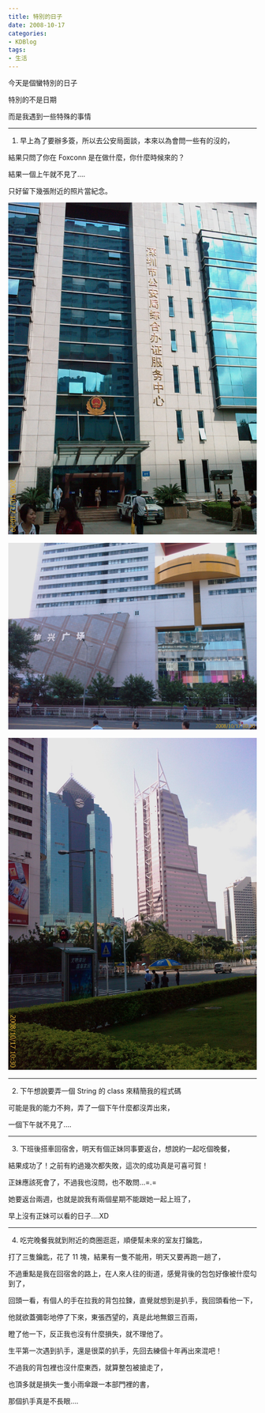 ```yaml
---
title: 特別的日子
date: 2008-10-17
categories:
- KDBlog
tags:
- 生活
---
```

今天是個蠻特別的日子

特別的不是日期

而是我遇到一些特殊的事情

---

1. 早上為了要辦多簽，所以去公安局面談，本來以為會問一些有的沒的，

結果只問了你在 Foxconn 是在做什麼，你什麼時候來的？

結果一個上午就不見了....

只好留下幾張附近的照片當紀念。

![](IMAG0087.jpg)

![](IMAG0088.jpg)

![](IMAG0089.jpg)

---

2. 下午想說要弄一個 String 的 class 來精簡我的程式碼

可能是我的能力不夠，弄了一個下午什麼都沒弄出來，

一個下午就不見了....

---

3. 下班後搭車回宿舍，明天有個正妹同事要返台，想說約一起吃個晚餐，

結果成功了！之前有約過幾次都失敗，這次的成功真是可喜可賀！

正妹應該死會了，不過我也沒問，也不敢問...=.=

她要返台兩週，也就是說我有兩個星期不能跟她一起上班了，

早上沒有正妹可以看的日子....XD

---

4. 吃完晚餐我就到附近的商圈逛逛，順便幫未來的室友打鑰匙，

打了三隻鑰匙，花了 11 塊，結果有一隻不能用，明天又要再跑一趟了，

不過重點是我在回宿舍的路上，在人來人往的街道，感覺背後的包包好像被什麼勾到了，

回頭一看，有個人的手在拉我的背包拉鍊，直覺就想到是扒手，我回頭看他一下，

他就欲蓋彌彰地停了下來，東張西望的，真是此地無銀三百兩，

瞪了他一下，反正我也沒有什麼損失，就不理他了。

生平第一次遇到扒手，還是很菜的扒手，先回去練個十年再出來混吧！

不過我的背包裡也沒什麼東西，就算整包被搶走了，

也頂多就是損失一隻小雨傘跟一本部門裡的書，

那個扒手真是不長眼....

